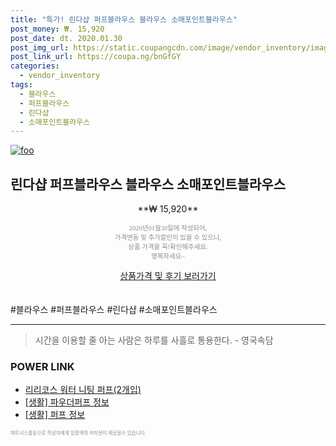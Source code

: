 ```yaml
--- 
title: "특가! 린다샵 퍼프블라우스 블라우스 소매포인트블라우스" 
post_money: ₩. 15,920 
post_date: dt. 2020.01.30 
post_img_url: https://static.coupangcdn.com/image/vendor_inventory/images/2019/03/27/14/1/822a5a6a-5e3c-42c8-bb3b-6d5994c785ee.jpg 
post_link_url: https://coupa.ng/bnGfGY 
categories: 
  - vendor_inventory 
tags: 
  - 블라우스 
  - 퍼프블라우스 
  - 린다샵 
  - 소매포인트블라우스 
--- 
```

[![foo](https://static.coupangcdn.com/image/vendor_inventory/images/2019/03/27/14/1/822a5a6a-5e3c-42c8-bb3b-6d5994c785ee.jpg)](https://coupa.ng/bnGfGY) 

## 린다샵 퍼프블라우스 블라우스 소매포인트블라우스 
<p style="text-align: center;">**₩ 15,920**</p> 
<p style="text-align: center;"><span style="color: #898c8f; font-family: Georgia,Times,serif; font-size: 0.75em;">2020년01월30일에 작성되어, <br>가격변동 및 추가할인이 있을 수 있으니,<br> 상품 가격을 꼭!확인해주세요.<br>행복하세요~</span> 
</p>	 
<div markdown="0" style="text-align: center;"><a href="https://coupa.ng/bnGfGY" class="btn btn--success">상품가격 및 후기 보러가기</a></div> 
<br><br> 
  #블라우스 #퍼프블라우스 #린다샵 #소매포인트블라우스 
<hr> 

> 시간을 이용할 줄 아는 사람은 하루를 사흘로 통용한다. - 영국속담 


### POWER LINK

* <a href="https://blog.naver.com/fasyy4321/221786876737" target="_blank">리리코스 워터 니팅 퍼프(2개입)</a>
* <a href="https://blog.naver.com/sakai111/221769855864" target="_blank"> [생활] 파우더퍼프 정보 </a>
* <a href="https://blog.naver.com/sakai111/221766114178" target="_blank"> [생활] 퍼프 정보 </a>

<span style="color: #898c8f; font-family: Georgia,Times,serif; font-size: 0.55em;">파트너스활동으로 작성자에게 일정액의 커미션이 제공될수 있습니다.</span> 

